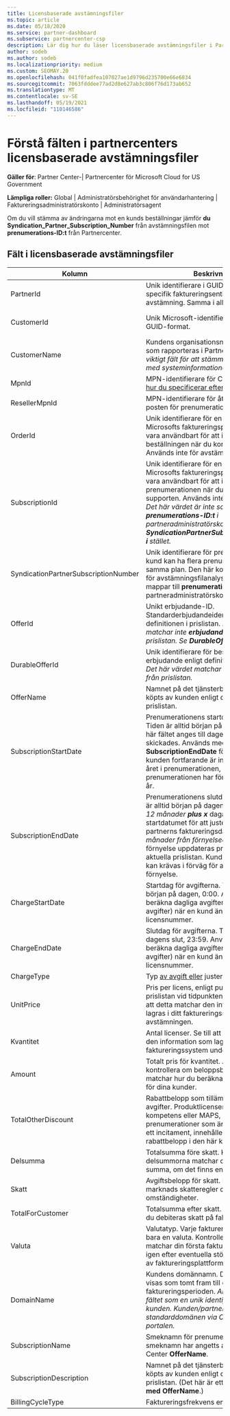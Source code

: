 ```yaml
---
title: Licensbaserade avstämningsfiler
ms.topic: article
ms.date: 05/18/2020
ms.service: partner-dashboard
ms.subservice: partnercenter-csp
description: Lär dig hur du läser licensbaserade avstämningsfiler i Partnercenter. Den här artikeln förklarar innebörden av varje fält i din licensbaserade rekognoseringsfil.
author: sodeb
ms.author: sodeb
ms.localizationpriority: medium
ms.custom: SEOMAY.20
ms.openlocfilehash: 041f0fadfea107027ae1d9796d235700e66e6834
ms.sourcegitcommit: 7063fdddee77ad2d8e627ab3c806f76d173ab652
ms.translationtype: MT
ms.contentlocale: sv-SE
ms.lasthandoff: 05/19/2021
ms.locfileid: "110146586"
---
```

# <a name="understand-the-fields-in-partner-center-license-based-reconciliation-files"></a>Förstå fälten i partnercenters licensbaserade avstämningsfiler

**Gäller för**: Partner Center-| Partnercenter för Microsoft Cloud for US Government

**Lämpliga roller:** Global | Administratörsbehörighet för användarhantering | Faktureringsadministratörskonto | Administratörsagent

Om du vill stämma av ändringarna mot en kunds beställningar jämför **du Syndication_Partner_Subscription_Number** från avstämningsfilen mot **prenumerations-ID:t** från Partnercenter.

## <a name="fields-in-license-based-reconciliation-files"></a>Fält i licensbaserade avstämningsfiler

| Kolumn | Beskrivning | Exempelvärde |
| ------ | ----------- | ------------ |
| PartnerId | Unik identifierare i GUID-format för en specifik faktureringsentitet. Krävs inte för avstämning. Samma i alla rader. | *8ddd03642-test-test-test-46b58d356b4e* |
| CustomerId | Unik Microsoft-identifierare för kunden i GUID-format. | *12ABCD34-001A-BCD2-987C-3210ABCD5678* |
| CustomerName | Kundens organisationsnamn, enligt vad som rapporteras i Partnercenter. *Mycket viktigt fält för att stämma av fakturan med systeminformationen.* | *Testa kund A* |
| MpnId | MPN-identifierare för CSP-partnern. Se [hur du specificerar efter partner](use-the-reconciliation-files.md#itemize-reconciliation-files-by-partner). | *4390934* |
| ResellerMpnId | MPN-identifierare för återförsäljaren av posten för prenumerationen.  |
| OrderId | Unik identifierare för en beställning på Microsofts faktureringsplattform. Kan vara användbart för att identifiera beställningen när du kontaktar supporten. Används inte för avstämning. | *566890604832738111* |
| SubscriptionId | Unik identifierare för en prenumeration på Microsofts faktureringsplattform. Kan vara användbart för att identifiera prenumerationen när du kontaktar supporten. Används inte för avstämning. *Det här värdet är inte samma som **prenumerations-ID:t** i partneradministratörskonsolen. Se **SyndicationPartnerSubscriptionNumber i** stället.* | *usCBMgAAAAAAAIA* |
| SyndicationPartnerSubscriptionNumber | Unik identifierare för prenumerationer. En kund kan ha flera prenumerationer för samma plan. Den här kolumnen är viktig för avstämningsfilanalys. Det här fältet mappar till **prenumerations-ID:t** i partneradministratörskonsolen. | *fb977ab5-test-test-test-24c8d9591708* |
| OfferId | Unikt erbjudande-ID. Standarderbjudandeidentifierare enligt definitionen i prislistan. *Det här värdet matchar inte **erbjudande-ID** från prislistan. Se **DurableOfferID i** stället.* | *FE616D64-E9A8-40EF-843F-152E9BBEF3D1* |
| DurableOfferId | Unik identifierare för beständigt erbjudande enligt definitionen i prislistan. *Det här värdet matchar **erbjudande-ID** från prislistan.* | *1017D7F3-6D7F-4BFA-BDD8-79BC8F104E0C* |
| OfferName | Namnet på det tjänsterbjudande som köpts av kunden enligt definitionen i prislistan. | *Microsoft Office 365 (Plan E3)* |
| SubscriptionStartDate | Prenumerationens startdatum i UTC. Tiden är alltid början på dagen, 0:00. Det här fältet anges till dagen efter att ordern skickades. Används med **SubscriptionEndDate** för att avgöra om kunden fortfarande är inom det första året i prenumerationen, eller om prenumerationen har förnyats för följande år. | *2/1/2019 0:00* |
| SubscriptionEndDate | Prenumerationens slutdatum i UTC. Tiden är alltid början på dagen, 0:00. Antingen *12 månader **plus x*** dagar efter startdatumet för att justera med partnerns faktureringsdatum eller *12 månader från förnyelsedatumet.* Vid förnyelse uppdateras priserna till den aktuella prislistan. Kundkommunikation kan krävas i förväg för automatisk förnyelse. | *2/1/2019 0:00* |
| ChargeStartDate | Startdag för avgifterna. Tiden är alltid början på dagen, 0:00. Används för att beräkna dagliga avgifter *(proportionella* avgifter) när en kund ändrar licensnummer. | *2/1/2019 0:00* |
| ChargeEndDate | Slutdag för avgifterna. Tiden är alltid dagens slut, 23:59. Används för att beräkna dagliga avgifter *(proportionella* avgifter) när en kund ändrar licensnummer. | *2/28/2019 23:59* |
| ChargeType | Typ [av avgift eller](recon-file-charge-types.md) justering. | Se [avgiftstyper](recon-file-charge-types.md). |
| UnitPrice | Pris per licens, enligt publicering i prislistan vid tidpunkten för köpet. Se till att detta matchar den information som lagras i ditt faktureringssystem under avstämningen. | *6.82* |
| Kvantitet | Antal licenser. Se till att detta matchar den information som lagras i ditt faktureringssystem under avstämningen. | *2* |
| Amount | Totalt pris för kvantitet. Används för att kontrollera om beloppsberäkningen matchar hur du beräknar det här värdet för dina kunder. | *13.32* |
| TotalOtherDiscount | Rabattbelopp som tillämpas på dessa avgifter. Produktlicenser som ingår i en kompetens eller MAPS, eller nya prenumerationer som är berättigade till ett incitament, innehåller också ett rabattbelopp i den här kolumnen. | *2.32* |
| Delsumma | Totalsumma före skatt. Kontrollerar om delsummorna matchar din förväntade summa, om det finns en rabatt. | *11* |
| Skatt | Avgiftsbelopp för skatt. Baserat på din marknads skatteregler och specifika omständigheter. | *0* |
| TotalForCustomer | Totalsumma efter skatt. Kontrollerar om du debiteras skatt på fakturan. | *11* |
| Valuta | Valutatyp. Varje faktureringsenhet har bara en valuta. Kontrollera om den matchar din första faktura. Kontrollera igen efter eventuella större uppdateringar av faktureringsplattformen. | *EUR* |
| DomainName | Kundens domännamn. Det här fältet kan visas som tomt fram till den andra faktureringsperioden. *Använd inte det här fältet som en unik identifierare för kunden. Kunden/partnern kan uppdatera standarddomänen via Office 365-portalen.* | *example.onmicrosoft.com* |
| SubscriptionName | Smeknamn för prenumeration. Om inget smeknamn har angetts använder Partner Center **OfferName**. | *PROJECT ONLINE* |
| SubscriptionDescription | Namnet på det tjänsterbjudande som köpts av kunden enligt definitionen i prislistan. (Det här är ett identiskt fält **med OfferName**.) | *PROJECT ONLINE PREMIUM UTAN PROJEKTKLIENT* |
| BillingCycleType | Faktureringsfrekvens en gång.| *Varje månad* |
